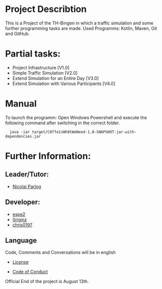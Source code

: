 # Project Describtion

This is a Project of the TH-Bingen in which a traffic simulation and some further programming tasks are made.
Used Programms: Kotlin, Maven, Git and GitHub.

# Partial tasks:

- Project Infrastructure [V1.0]
- Simple Traffic Simulation [V2.0]
- Extend Simulation for an Entire Day [V3.0]
- Extend Simulation with Various Participants [V4.0]

# Manual
  
To launch the programm:
Open Windows Powershell and execute the following command after switching in the correct folder.
 
      java -jar target/C0ffe1sWh8tWeNeed-1.0-SNAPSHOT-jar-with-dependencies.jar

# Further Information:

## Leader/Tutor:

* [Nicolai Parlog](https://github.com/nicolaiparlog)

## Developer:

* [espe2](https://github.com/espe2)
* [0riginz](https://github.com/0riginz)
* [chris0197](https://github.com/chris0197)

## Language

Code, Comments and Conversations will be in english

- [License](https://github.com/0riginz/C0ffe1sWh8tWeNeed/blob/master/LICENSE.md)

- [Code of Conduct](https://github.com/0riginz/C0ffe1sWh8tWeNeed/blob/master/CODE_OF_CONDUCT.md)


Official End of the project is August 13th.

